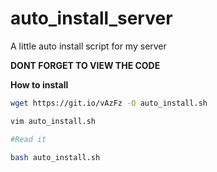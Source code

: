 # auto_install_server
A little auto install script for my server

**DONT FORGET TO VIEW THE CODE**

__How to install__

```bash
wget https://git.io/vAzFz -O auto_install.sh

vim auto_install.sh

#Read it

bash auto_install.sh
```
